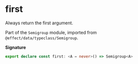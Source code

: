 # first

Always return the first argument.

Part of the `Semigroup` module, imported from `@effect/data/typeclass/Semigroup`.

**Signature**

```ts
export declare const first: <A = never>() => Semigroup<A>
```
